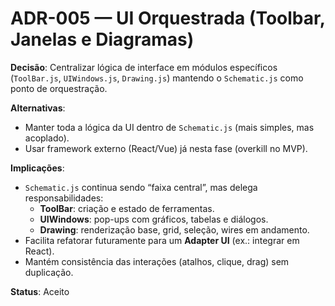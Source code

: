 # ADR-005 — UI Orquestrada (Toolbar, Janelas e Diagramas)

**Decisão**: Centralizar lógica de interface em módulos específicos (`ToolBar.js`, `UIWindows.js`, `Drawing.js`) mantendo o `Schematic.js` como ponto de orquestração.

**Alternativas**:
- Manter toda a lógica da UI dentro de `Schematic.js` (mais simples, mas acoplado).
- Usar framework externo (React/Vue) já nesta fase (overkill no MVP).

**Implicações**:
- `Schematic.js` continua sendo “faixa central”, mas delega responsabilidades:  
  - **ToolBar**: criação e estado de ferramentas.  
  - **UIWindows**: pop-ups com gráficos, tabelas e diálogos.  
  - **Drawing**: renderização base, grid, seleção, wires em andamento.  
- Facilita refatorar futuramente para um **Adapter UI** (ex.: integrar em React).
- Mantém consistência das interações (atalhos, clique, drag) sem duplicação.

**Status**: Aceito
